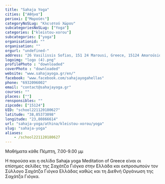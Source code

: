 ```yaml
---
title: "Sahaja Yoga"
cities: ["Αθήνα"]
perioxi: ["Μαρούσι"]
categoryNoSLug: "Κλειστού Χώρου"
subcategoriesNoSLug: ["Yoga"]
categories: ["kleistou-xorou"]
subcategories: ["yoga"]
organisationid: ""
organisation: ""
orgurl: "undefined-"
address: "26 Vasilissis Sofias, 151 24 Marousi, Greece, 15124 Amaroúsion, Greece"
logoimg: "logo (4).png"
profilePhoto : "downloaded"
coverPhoto : "downloaded"
website: "www.sahajayoga.gr/en/"
facebook: "www.facebook.com/sahajayogahellas"
phone: "6932096002"
email: "contact@sahajayoga.gr"
courses: ""
places: [""]
rensponsibles: ""
zipcode: ["15124"]
UID: "school221120180627"
latitude: "38,05373098"
longitude: "23,80866614"
url: "sahaja-yoga/athina/kleistou-xorou/yoga"
slug: "sahaja-yoga"
aliases:
    - /school221120180627
---
```



Μαθήματα κάθε Πέμπτη, 7.00-9.00 μμ

Η παρούσα και η σελίδα Sahaja yoga Meditation of Greece είναι οι επίσημες σελίδες της Σαχάτζα Γιόγκα στην Ελλάδα και εκπροσωπούν τον Σύλλογο Σαχάτζα Γιόγκα Ελλάδας καθώς και τη Διεθνή Οργάνωση της Σαχάτζα Γιόγκα.